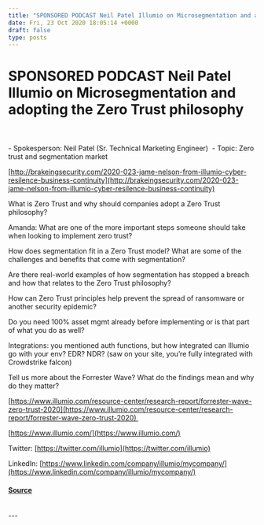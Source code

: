 ```yaml
---
title: "SPONSORED PODCAST Neil Patel Illumio on Microsegmentation and adopting the Zero Trust philosophy"
date: Fri, 23 Oct 2020 18:05:14 +0000
draft: false
type: posts
---
```

# SPONSORED PODCAST Neil Patel Illumio on Microsegmentation and adopting the Zero Trust philosophy

<br/>

<br/>
-   Spokesperson: Neil Patel (Sr. Technical Marketing Engineer) 
-   Topic: Zero trust and segmentation market

[http://brakeingsecurity.com/2020-023-jame-nelson-from-illumio-cyber-resilence-business-continuity](http://brakeingsecurity.com/2020-023-jame-nelson-from-illumio-cyber-resilence-business-continuity)

What is Zero Trust and why should companies adopt a Zero Trust philosophy?

Amanda: What are one of the more important steps someone should take when looking to implement zero trust?

  
  

How does segmentation fit in a Zero Trust model? What are some of the challenges and benefits that come with segmentation?

Are there real-world examples of how segmentation has stopped a breach and how that relates to the Zero Trust philosophy?

How can Zero Trust principles help prevent the spread of ransomware or another security epidemic?

Do you need 100% asset mgmt already before implementing or is that part of what you do as well?

Integrations: you mentioned auth functions, but how integrated can Illumio go with your env? EDR? NDR? (saw on your site, you’re fully integrated with Crowdstrike falcon)

Tell us more about the Forrester Wave? What do the findings mean and why do they matter?

[https://www.illumio.com/resource-center/research-report/forrester-wave-zero-trust-2020](https://www.illumio.com/resource-center/research-report/forrester-wave-zero-trust-2020) 

[https://www.illumio.com/](https://www.illumio.com/)

Twitter: [https://twitter.com/illumio](https://twitter.com/illumio)

LinkedIn: [https://www.linkedin.com/company/illumio/mycompany/](https://www.linkedin.com/company/illumio/mycompany/)

#### [Source](http://brakeingsecurity.com/sponsored-podcast-neil-patel-illumio-on-microsegmentation-and-adopting-the-zero-trust-philosophy)

<br/>
---
